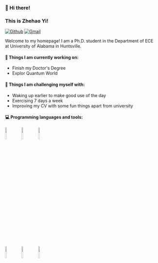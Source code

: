 ### 🚀 Hi there!
### This is Zhehao Yi!

[![Github](https://img.shields.io/badge/-Github-000?style=flat&logo=Github&logoColor=white)](https://github.com/PeterYi-del)
[![Gmail](https://img.shields.io/badge/-Gmail-c14438?style=flat&logo=Gmail&logoColor=white)](mailto:zhehaoyi3@gmail.com)

Welcome to my homepage! I am a Ph.D. student in the Department of ECE at University of Alabama in Huntsville.



#### 🌱 Things I am currently working on: 
- Finish my Doctor's Degree
- Explor Quantum World


#### :muscle: Things I am challenging myself with:
- Waking up earlier to make good use of the day
- Exercising 7 days a week
- Improving my CV with some fun things apart from university

#### :computer: Programming languages and tools: 
<p>
<code><img width="10%" src="https://www.vectorlogo.zone/logos/python/python-ar21.svg"></code>
<code><img width="10%" src="https://www.vectorlogo.zone/logos/java/java-ar21.svg"></code>
<code><img width="10%" src="https://www.vectorlogo.zone/logos/mysql/mysql-ar21.svg"></code>
  <br/>
<code><img width="10%" src="https://www.vectorlogo.zone/logos/w3_html5/w3_html5-ar21.svg"></code>
<code><img width="10%" src="https://www.vectorlogo.zone/logos/vuejs/vuejs-ar21.svg"></code>
<code><img width="10%" src="https://www.vectorlogo.zone/logos/javascript/javascript-horizontal.svg"></code>
</p>


<!---
PeterYi-del/PeterYi-del is a ✨ special ✨ repository because its `README.md` (this file) appears on your GitHub profile.
You can click the Preview link to take a look at your changes.
--->

